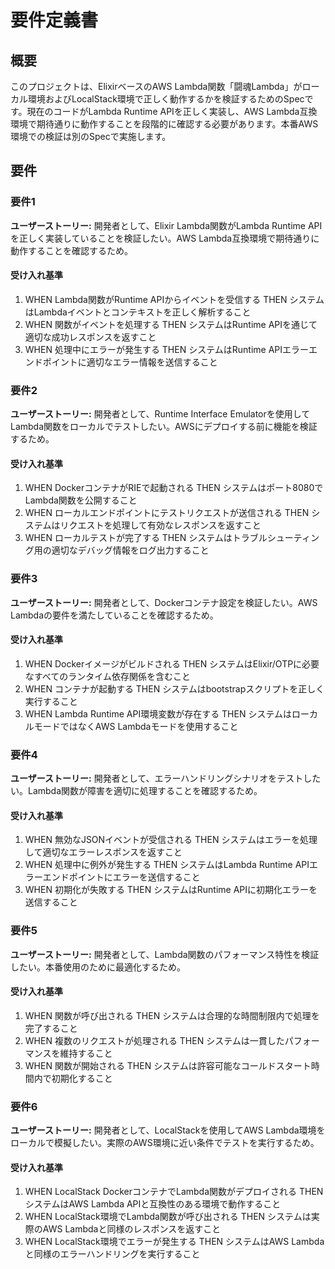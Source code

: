 # 要件定義書

## 概要

このプロジェクトは、ElixirベースのAWS Lambda関数「闘魂Lambda」がローカル環境およびLocalStack環境で正しく動作するかを検証するためのSpecです。現在のコードがLambda Runtime APIを正しく実装し、AWS Lambda互換環境で期待通りに動作することを段階的に確認する必要があります。本番AWS環境での検証は別のSpecで実施します。

## 要件

### 要件1

**ユーザーストーリー:** 開発者として、Elixir Lambda関数がLambda Runtime APIを正しく実装していることを検証したい。AWS Lambda互換環境で期待通りに動作することを確認するため。

#### 受け入れ基準

1. WHEN Lambda関数がRuntime APIからイベントを受信する THEN システムはLambdaイベントとコンテキストを正しく解析すること
2. WHEN 関数がイベントを処理する THEN システムはRuntime APIを通じて適切な成功レスポンスを返すこと
3. WHEN 処理中にエラーが発生する THEN システムはRuntime APIエラーエンドポイントに適切なエラー情報を送信すること

### 要件2

**ユーザーストーリー:** 開発者として、Runtime Interface Emulatorを使用してLambda関数をローカルでテストしたい。AWSにデプロイする前に機能を検証するため。

#### 受け入れ基準

1. WHEN DockerコンテナがRIEで起動される THEN システムはポート8080でLambda関数を公開すること
2. WHEN ローカルエンドポイントにテストリクエストが送信される THEN システムはリクエストを処理して有効なレスポンスを返すこと
3. WHEN ローカルテストが完了する THEN システムはトラブルシューティング用の適切なデバッグ情報をログ出力すること

### 要件3

**ユーザーストーリー:** 開発者として、Dockerコンテナ設定を検証したい。AWS Lambdaの要件を満たしていることを確認するため。

#### 受け入れ基準

1. WHEN Dockerイメージがビルドされる THEN システムはElixir/OTPに必要なすべてのランタイム依存関係を含むこと
2. WHEN コンテナが起動する THEN システムはbootstrapスクリプトを正しく実行すること
3. WHEN Lambda Runtime API環境変数が存在する THEN システムはローカルモードではなくAWS Lambdaモードを使用すること

### 要件4

**ユーザーストーリー:** 開発者として、エラーハンドリングシナリオをテストしたい。Lambda関数が障害を適切に処理することを確認するため。

#### 受け入れ基準

1. WHEN 無効なJSONイベントが受信される THEN システムはエラーを処理して適切なエラーレスポンスを返すこと
2. WHEN 処理中に例外が発生する THEN システムはLambda Runtime APIエラーエンドポイントにエラーを送信すること
3. WHEN 初期化が失敗する THEN システムはRuntime APIに初期化エラーを送信すること

### 要件5

**ユーザーストーリー:** 開発者として、Lambda関数のパフォーマンス特性を検証したい。本番使用のために最適化するため。

#### 受け入れ基準

1. WHEN 関数が呼び出される THEN システムは合理的な時間制限内で処理を完了すること
2. WHEN 複数のリクエストが処理される THEN システムは一貫したパフォーマンスを維持すること
3. WHEN 関数が開始される THEN システムは許容可能なコールドスタート時間内で初期化すること

### 要件6

**ユーザーストーリー:** 開発者として、LocalStackを使用してAWS Lambda環境をローカルで模擬したい。実際のAWS環境に近い条件でテストを実行するため。

#### 受け入れ基準

1. WHEN LocalStack DockerコンテナでLambda関数がデプロイされる THEN システムはAWS Lambda APIと互換性のある環境で動作すること
2. WHEN LocalStack環境でLambda関数が呼び出される THEN システムは実際のAWS Lambdaと同様のレスポンスを返すこと
3. WHEN LocalStack環境でエラーが発生する THEN システムはAWS Lambdaと同様のエラーハンドリングを実行すること